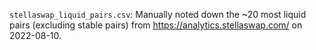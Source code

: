 `stellaswap_liquid_pairs.csv`: Manually noted down the ~20 most liquid pairs (excluding stable pairs) from https://analytics.stellaswap.com/ on 2022-08-10.

